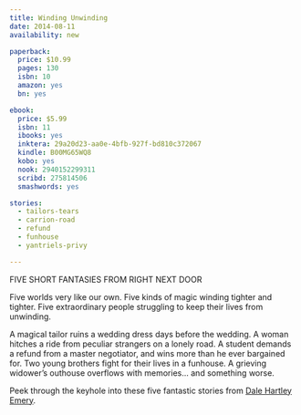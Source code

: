 ```yaml
---
title: Winding Unwinding
date: 2014-08-11
availability: new

paperback:
  price: $10.99
  pages: 130
  isbn: 10
  amazon: yes
  bn: yes

ebook:
  price: $5.99
  isbn: 11
  ibooks: yes
  inktera: 29a20d23-aa0e-4bfb-927f-bd810c372067
  kindle: B00MG65WQ8
  kobo: yes
  nook: 2940152299311
  scribd: 275814506
  smashwords: yes

stories:
  - tailors-tears
  - carrion-road
  - refund
  - funhouse
  - yantriels-privy

---
```


FIVE SHORT FANTASIES FROM RIGHT NEXT DOOR

Five worlds very like our own.
Five kinds of magic winding tighter and tighter.
Five extraordinary people struggling to keep their lives from unwinding.

A magical tailor ruins a wedding dress days before the wedding.
A woman hitches a ride from peculiar strangers on a lonely road.
A student demands a refund from a master negotiator,
and wins more than he ever bargained for.
Two young brothers fight for their lives in a funhouse.
A grieving widower’s outhouse overflows with memories...
and something worse.

Peek through the keyhole into these five fantastic stories from
[Dale Hartley Emery](http://dalehartleyemery.com/).
